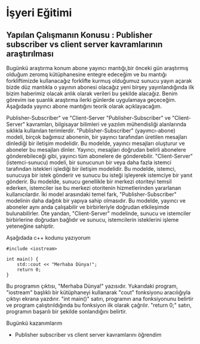 # İşyeri Eğitimi


## Yapılan Çalışmanın Konusu : Publisher subscriber vs client server kavramlarının araştırılması 

   Bugünkü araştırma konum abone yayıncı mantığı,bir önceki gün araştırmış olduğum zeromq kütüphanesine entegre edeceğim ve bu mantığı forkliftimizde kullanacağız forklifte kurmuş olduğumuz sunucu yayın açarak bizde düz mantıkla o yayının abonesi olacağız yeni birşey yayınlandığında ilk bizim haberimiz olacak anlık olarak verileri bu şekilde alacağız. Benim görevim ise şuanlık araştırma ilerki günlerde uygulamaya geçeceğim.
Aşağıdada yayıncı abone mantığını teorik olarak açıklayacağım.
 
Publisher-Subscriber" ve "Client-Server
"Publisher-Subscriber" ve "Client-Server" kavramları, bilgisayar bilimleri ve yazılım mühendisliği alanlarında sıklıkla kullanılan terimlerdir.
"Publisher-Subscriber" (yayımcı-abone) modeli, birçok bağımsız abonenin, bir yayıncı tarafından üretilen mesajları dinlediği bir iletişim modelidir. Bu modelde, yayıncı mesajları oluşturur ve aboneler bu mesajları dinler. Yayıncı, mesajları doğrudan belirli abonelere gönderebileceği gibi, yayıncı tüm abonelere de gönderebilir.
"Client-Server" (istemci-sunucu) modeli, bir sunucunun bir veya daha fazla istemci tarafından istekleri işlediği bir iletişim modelidir. Bu modelde, istemci, sunucuya bir istek gönderir ve sunucu bu isteği işleyerek istemciye bir yanıt gönderir. Bu modelde, sunucu genellikle bir merkezi otoriteyi temsil ederken, istemciler ise bu merkezi otoritenin hizmetlerinden yararlanan kullanıcılardır.
İki model arasındaki temel fark, "Publisher-Subscriber" modelinin daha dağıtık bir yapıya sahip olmasıdır. Bu modelde, yayıncı ve aboneler aynı anda çalışabilir ve birbirleriyle doğrudan etkileşimde bulunabilirler. Öte yandan, "Client-Server" modelinde, sunucu ve istemciler birbirlerine doğrudan bağlıdır ve sunucu, istemcilerin isteklerini işleme yeteneğine sahiptir.

Aşağıdada c++ kodunu yazıyorum


	#include <iostream>

    int main() {
        std::cout << "Merhaba Dünya!";
        return 0;
    }


Bu programın çıktısı, "Merhaba Dünya!" yazısıdır. Yukarıdaki program, "iostream" başlıklı bir kütüphaneyi kullanarak "cout" fonksiyonu aracılığıyla çıktıyı ekrana yazdırır. "int main()" satırı, programın ana fonksiyonunu belirtir ve program çalıştırıldığında bu fonksiyon ilk olarak çağrılır. "return 0;" satırı, programın başarılı bir şekilde sonlandığını belirtir.


Bugünkü kazanımlarım
-	Publisher subscriber vs client server kavramlarını öğrendim






























 














 	







 





